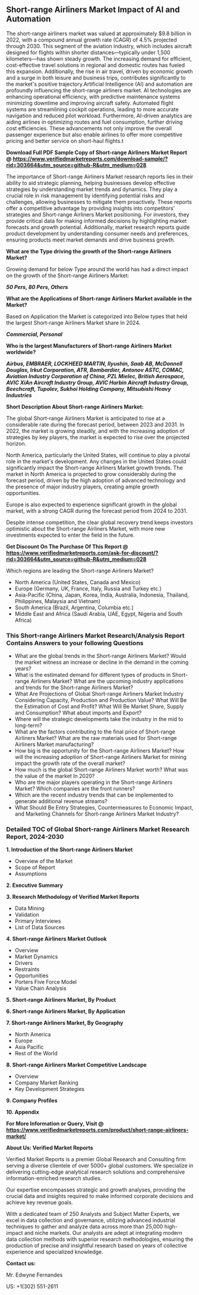 <h2>Short-range Airliners Market Impact of AI and Automation</h2>The short-range airliners market was valued at approximately $9.8 billion in 2022, with a compound annual growth rate (CAGR) of 4.5% projected through 2030. This segment of the aviation industry, which includes aircraft designed for flights within shorter distances—typically under 1,500 kilometers—has shown steady growth. The increasing demand for efficient, cost-effective travel solutions in regional and domestic routes has fueled this expansion. Additionally, the rise in air travel, driven by economic growth and a surge in both leisure and business trips, contributes significantly to the market's positive trajectory.Artificial Intelligence (AI) and automation are profoundly influencing the short-range airliners market. AI technologies are enhancing operational efficiency, with predictive maintenance systems minimizing downtime and improving aircraft safety. Automated flight systems are streamlining cockpit operations, leading to more accurate navigation and reduced pilot workload. Furthermore, AI-driven analytics are aiding airlines in optimizing routes and fuel consumption, further driving cost efficiencies. These advancements not only improve the overall passenger experience but also enable airlines to offer more competitive pricing and better service on short-haul flights.t</p><p id="" class=""><strong>Download Full PDF Sample Copy of Short-range Airliners Market Report @ <a href="https://www.verifiedmarketreports.com/download-sample/?rid=303664&utm_source=github-R&utm_medium=028" target="_blank">https://www.verifiedmarketreports.com/download-sample/?rid=303664&utm_source=github-R&utm_medium=028</a></strong></p><p>The importance of&nbsp;Short-range Airliners Market research reports lies in their ability to aid strategic planning, helping businesses develop effective strategies by understanding market trends and dynamics. They play a crucial role in risk management by identifying potential risks and challenges, allowing businesses to mitigate them proactively. These reports offer a competitive advantage by providing insights into competitors' strategies and Short-range Airliners Market positioning. For investors, they provide critical data for making informed decisions by highlighting market forecasts and growth potential. Additionally, market research reports guide product development by understanding consumer needs and preferences, ensuring products meet market demands and drive business growth.</p><p><strong>What are the&nbsp;Type driving the growth of the Short-range Airliners Market?</strong></p><p id="" class="">Growing demand for below Type around the world has had a direct impact on the growth of the Short-range Airliners Market:</p><em><strong>50 Pers, 80 Pers, Others</strong></em></p><strong>What are the&nbsp;Applications&nbsp;of Short-range Airliners Market available in the Market?</strong></p><p id="" class="">Based on Application the Market is categorized into Below types that held the largest Short-range Airliners Market share In 2024.</p><em><strong>Commercial, Personal</strong></em></p><strong>Who is the largest Manufacturers of Short-range Airliners Market worldwide?</strong></p><p><em><strong>Airbus, EMBRAER, LOCKHEED MARTIN, Ilyushin, Saab AB, McDonnell Douglas, Irkut Corporation, ATR, Bombardier, Antonov ASTC, COMAC, Aviation Industry Corporation of China, PZL Mielec, British Aerospace, AVIC XiAn Aircraft Industry Group, AVIC Harbin Aircraft Industry Group, Beechcraft, Tupolev, Sukhoi Holding Company, Mitsubishi Heavy Industries</strong></em></p><p id="" class=""><strong>Short Description About Short-range Airliners Market:</strong></p><p>The global Short-range Airliners Market is anticipated to rise at a considerable rate during the forecast period, between 2023 and 2031. In 2022, the market is growing steadily, and with the increasing adoption of strategies by key players, the market is expected to rise over the projected horizon.</p><p>North America, particularly the United States, will continue to play a pivotal role in the market's development. Any changes in the United States could significantly impact the Short-range Airliners Market growth trends. The market in North America is projected to grow considerably during the forecast period, driven by the high adoption of advanced technology and the presence of major industry players, creating ample growth opportunities.</p><p>Europe is also expected to experience significant growth in the global market, with a strong CAGR during the forecast period from 2024 to 2031.</p><p>Despite intense competition, the clear global recovery trend keeps investors optimistic about the Short-range Airliners Market, with more new investments expected to enter the field in the future.</p><p id="" class=""><strong>Get Discount On The Purchase Of This Report @ <a href="https://www.verifiedmarketreports.com/ask-for-discount/?rid=303664&utm_source=github-R&utm_medium=028" target="_blank">https://www.verifiedmarketreports.com/ask-for-discount/?rid=303664&utm_source=github-R&utm_medium=028</a></strong></p>Which regions are leading the Short-range Airliners Market?</p><ul><li>North America (United States, Canada and Mexico)</li><li>Europe (Germany, UK, France, Italy, Russia and Turkey etc.)</li><li>Asia-Pacific (China, Japan, Korea, India, Australia, Indonesia, Thailand, Philippines, Malaysia and Vietnam)</li><li>South America (Brazil, Argentina, Columbia etc.)</li><li>Middle East and Africa (Saudi Arabia, UAE, Egypt, Nigeria and South Africa)</li></ul><h3 id="" class="">This Short-range Airliners Market Research/Analysis Report Contains Answers to your following Questions</h3><ul><li>What are the global trends in the Short-range Airliners Market? Would the market witness an increase or decline in the demand in the coming years?</li><li>What is the estimated demand for different types of products in Short-range Airliners Market? What are the upcoming industry applications and trends for the Short-range Airliners Market?</li><li>What Are Projections of Global Short-range Airliners Market Industry Considering Capacity, Production and Production Value? What Will Be the Estimation of Cost and Profit? What Will Be Market Share, Supply and Consumption? What about imports and Export?</li><li>Where will the strategic developments take the industry in the mid to long-term?</li><li>What are the factors contributing to the final price of Short-range Airliners Market? What are the raw materials used for Short-range Airliners Market manufacturing?</li><li>How big is the opportunity for the Short-range Airliners Market? How will the increasing adoption of Short-range Airliners Market for mining impact the growth rate of the overall market?</li><li>How much is the global Short-range Airliners Market worth? What was the value of the market In 2020?</li><li>Who are the major players operating in the Short-range Airliners Market? Which companies are the front runners?</li><li>Which are the recent industry trends that can be implemented to generate additional revenue streams?</li><li>What Should Be Entry Strategies, Countermeasures to Economic Impact, and Marketing Channels for Short-range Airliners Market Industry?</li></ul><h3 id="" class="">Detailed TOC of Global Short-range Airliners Market Research Report, 2024-2030</h3><p id="" class=""><strong>1. Introduction of the Short-range Airliners Market</strong></p><ul><li>Overview of the Market</li><li>Scope of Report</li><li>Assumptions</li></ul><p id="" class=""><strong>2. Executive Summary</strong></p><p id="" class=""><strong>3. Research Methodology of Verified Market Reports</strong></p><ul><li>Data Mining</li><li>Validation</li><li>Primary Interviews</li><li>List of Data Sources</li></ul><p id="" class=""><strong>4. Short-range Airliners Market Outlook</strong></p><ul><li>Overview</li><li>Market Dynamics</li><li>Drivers</li><li>Restraints</li><li>Opportunities</li><li>Porters Five Force Model</li><li>Value Chain Analysis</li></ul><p id="" class=""><strong>5. Short-range Airliners Market, By Product</strong></p><p id="" class=""><strong>6. Short-range Airliners Market, By Application</strong></p><p id="" class=""><strong>7. Short-range Airliners Market, By Geography</strong></p><ul><li>North America</li><li>Europe</li><li>Asia Pacific</li><li>Rest of the World</li></ul><p id="" class=""><strong>8. Short-range Airliners Market Competitive Landscape</strong></p><ul><li>Overview</li><li>Company Market Ranking</li><li>Key Development Strategies</li></ul><p id="" class=""><strong>9. Company Profiles</strong></p><p id="" class=""><strong>10. Appendix</strong></p><p id="" class=""><strong>For More Information or Query, Visit @ <a href="https://www.verifiedmarketreports.com/product/short-range-airliners-market/" target="_blank">https://www.verifiedmarketreports.com/product/short-range-airliners-market/</a></strong></p><p id="" class=""><strong>About Us: Verified Market Reports</strong></p><p id="" class="">Verified Market Reports is a premier Global Research and Consulting firm serving a diverse clientele of over 5000+ global customers. We specialize in delivering cutting-edge analytical research solutions and comprehensive information-enriched research studies.</p><p id="" class="">Our expertise encompasses strategic and growth analyses, providing the crucial data and insights required to make informed corporate decisions and achieve key revenue goals.</p><p id="" class="">With a dedicated team of 250 Analysts and Subject Matter Experts, we excel in data collection and governance, utilizing advanced industrial techniques to gather and analyze data across more than 25,000 high-impact and niche markets. Our analysts are adept at integrating modern data collection methods with superior research methodologies, ensuring the production of precise and insightful research based on years of collective experience and specialized knowledge.</p><p id="" class=""><strong>Contact us:</strong></p><p id="" class="">Mr. Edwyne Fernandes</p><p id="" class="">US: +1(302) 551-2611</p>